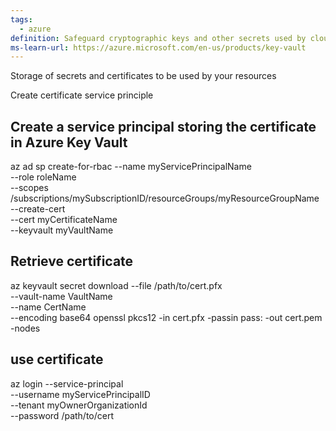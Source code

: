 ```yaml
---
tags:
  - azure
definition: Safeguard cryptographic keys and other secrets used by cloud apps and services.
ms-learn-url: https://azure.microsoft.com/en-us/products/key-vault
---
```


Storage of secrets and certificates to be used by your resources

Create certificate service principle

## Create a service principal storing the certificate in Azure Key Vault
az ad sp create-for-rbac --name myServicePrincipalName \
                         --role roleName \
                         --scopes /subscriptions/mySubscriptionID/resourceGroups/myResourceGroupName \
                         --create-cert \
                         --cert myCertificateName \
                         --keyvault myVaultName


## Retrieve certificate
az keyvault secret download --file /path/to/cert.pfx \
                            --vault-name VaultName \
                            --name CertName \
                            --encoding base64
openssl pkcs12 -in cert.pfx -passin pass: -out cert.pem -nodes

## use certificate
az login --service-principal \
         --username myServicePrincipalID \
         --tenant myOwnerOrganizationId \
         --password /path/to/cert
